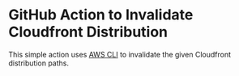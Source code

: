# GitHub Action to Invalidate Cloudfront Distribution

This simple action uses [AWS CLI](https://docs.aws.amazon.com/cli/index.html) to invalidate the given Cloudfront distribution paths.